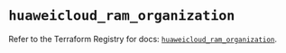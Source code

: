 # `huaweicloud_ram_organization`

Refer to the Terraform Registry for docs: [`huaweicloud_ram_organization`](https://registry.terraform.io/providers/huaweicloud/huaweicloud/1.71.1/docs/resources/ram_organization).
